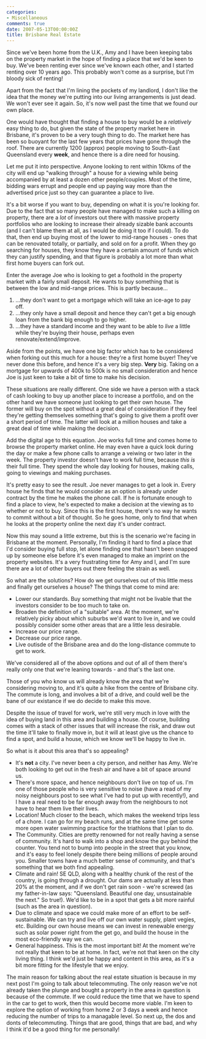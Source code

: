 ```yaml
---
categories:
- Miscellaneous
comments: true
date: 2007-05-13T00:00:00Z
title: Brisbane Real Estate
---
```


Since we've been home from the U.K., Amy and I have been keeping tabs on the property market in the hope of finding a place that we'd be keen to buy. We've been renting ever since we've known each other, and I started renting over 10 years ago. This probably won't come as a surprise, but I'm bloody sick of renting!

Apart from the fact that I'm lining the pockets of my landlord, I don't like the idea that the money we're putting into our living arrangements is just dead. We won't ever see it again. So, it's now well past the time that we found our own place.

One would have thought that finding a house to buy would be a <em>relatively</em> easy thing to do, but given the state of the property market here in Brisbane, it's proven to be a very tough thing to do. The market here has been so buoyant for the last few years that prices have gone through the roof. There are currently 1200 (approx) people moving to South-East Queensland every <strong>week</strong>, and hence there is a dire need for housing.

<!--more-->

Let me put it into perspective. Anyone looking to rent within 10kms of the city will end up "walking through" a house for a viewing while being accompanied by at least a dozen other people/couples. Most of the time, bidding wars errupt and people end up paying way more than the advertised price just so they can guarantee a place to live.

It's a bit worse if you want to buy, depending on what it is you're looking for. Due to the fact that so many people have managed to make such a killing on property, there are a <em>lot</em> of investors out there with massive property portfolios who are looking to increase their already sizable bank accounts (and I can't blame them at all, as I would be doing it too if I could). To do that, then end up buying most of the lower to mid-range houses - ones that can be renovated totally, or partially, and sold on for a profit. When they go searching for houses, they know they have a certain amount of funds which they can justify spending, and that figure is probably a lot more than what first home buyers can fork out.

Enter the average Joe who is looking to get a foothold in the property market with a fairly small deposit. He wants to buy something that is between the low and mid-range prices. This is partly because...<ol><li>...they don't want to get a mortgage which will take an ice-age to pay off.</li><li>...they only have a small deposit and hence they can't get a big enough loan from the bank big enough to go higher.</li><li>...they have a standard income and they want to be able to <em>live</em> a little while they're buying their house, perhaps even renovate/extend/improve.</li></ol>Aside from the points, we have one big factor which has to be considered when forking out this much for a house: they're a first home buyer! They've never done this before, and hence it's a very big step. <strong>Very</strong> big. Taking on a mortgage for upwards of 400k to 500k is no small consideration and hence Joe is just keen to take a bit of time to make his decision.

These situations are really different. One side we have a person with a stack of cash looking to buy up another place to increase a portfolio, and on the other hand we have someone just looking to get their own house. The former will buy on the spot without a great deal of consideration if they feel they're getting themselves something that's going to give them a profit over a short period of time. The latter will look at a million houses and take a great deal of time while making the decision.

Add the digital age to this equation. Joe works full time and comes home to browse the property market online. He may even have a quick look during the day or make a few phone calls to arrange a veiwing or two later in the week. The property investor doesn't have to work full time, because <em>this is</em> their full time. They spend the whole day looking for houses, making calls, going to viewings and making purchases.

It's pretty easy to see the result. Joe never manages to get a look in. Every house he finds that he would consider as an option is already under contract by the time he makes the phone call. If he is fortunate enough to find a place to view, he's expected to make a decision at the viewing as to whether or not to buy. Since this is the first house, there's no way he wants to commit without a bit of thought. So he goes home, only to find that when he looks at the property online the next day it's under contract.

Now this may sound a little extreme, but this is the scenario we're facing in Brisbane at the moment. Personally, I'm finding it hard to find a place that I'd consider buying full stop, let alone finding one that hasn't been snapped up by someone else before it's even managed to make an imprint on the property websites. It's a very frustrating time for Amy and I, and I'm sure there are a lot of other buyers out there feeling the strain as well.

So what are the solutions? How do we get ourselves out of this little mess and finally get ourselves a house? The things that come to mind are:<ul><li>Lower our standards. Buy something that might not be livable that the investors consider to be too much to take on.</li><li>Broaden the definition of a "suitable" area. At the moment, we're relatively picky about which suburbs we'd want to live in, and we could possibly consider some other areas that are a little less desirable.</li><li>Increase our price range.</li><li>Decrease our price range.</li><li>Live outisde of the Brisbane area and do the long-distance commute to get to work.</li></ul>We've considered all of the above options and out of all of them there's really only one that we're leaning towards - and that's the last one.

Those of you who know us will already know the area that we're considering moving to, and it's quite a hike from the centre of Brisbane city. The commute is long, and involves a bit of a drive, and could well be the bane of our existance if we do decide to make this move.

Despite the issue of travel for work, we're still very much in love with the idea of buying land in this area and building a house. Of course, building comes with a stack of other issues that will increase the risk, and draw out the time it'll take to finally move in, but it will at least give us the chance to find a spot, and build a house, which we know we'll be happy to live in.

So what is it about this area that's so appealing?<ul><li>It's <strong>not</strong> a city. I've never been a city person, and neither has Amy. We're both looking to get out in the fresh air and have a bit of space around us.</li><li>There's more space, and hence neighbours don't live on top of us. I'm one of those people who is very sensitive to noise (have a read of my noisy neighbours post to see what I've had to put up with recently!), and I have a real need to be far enough away from the neighbours to not have to hear them live their lives.</li><li>Location! Much closer to the beach, which makes the weekend trips less of a chore. I can go for my beach runs, and at the same time get some more open water swimming practice for the triathlons that I plan to do.</li><li>The Community. Cities are pretty renowned for not really having a sense of community. It's hard to walk into a shop and know the guy behind the counter. You tend not to bump into people in the street that you know, and it's easy to feel lonely despite there being millions of people around you. Smaller towns have a much better sense of community, and that's something that we both find appealing.</li><li>Climate and rain! SE QLD, along with a healthy chunk of the rest of the country, is going through a drought. Our dams are actually at less than 20% at the moment, and if we don't get rain soon - we're screwed (as my father-in-law says: "Queensland. Beautiful one day, unsustainable the next." So true!). We'd like to be in a spot that gets a bit more rainful (such as the area in question).</li><li>Due to climate and space we could make more of an effort to be self-sustainable. We can try and live off our own water supply, plant vegies, etc. Building our own house means we can invest in renewable energy such as solar power right from the get go, and build the house in the most eco-friendly way we can.</li><li>General happiness. This is the most important bit! At the moment we're not really that keen to be at home. In fact, we're not that keen on the city living thing. I think we'd just be happy and content in this area, as it's a bit more fitting for the lifestyle that we enjoy.</li></ul>

The main reason for talking about the real estate situation is because in my next post I'm going to talk about telecommuting. The only reason we've not already taken the plunge and bought a property in the area in question is because of the commute. If we could reduce the time that we have to spend in the car to get to work, then this would become more viable. I'm keen to explore the option of working from home 2 or 3 days a week and hence reducing the number of trips to a managable level. So next up, the dos and donts of telecommuting. Things that are good, things that are bad, and why I think it'd be a good thing for me personally!
